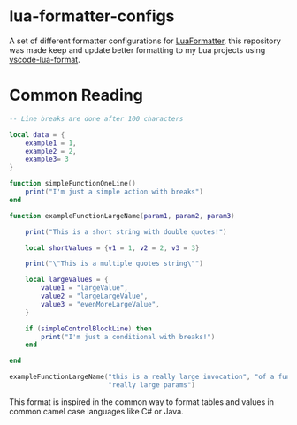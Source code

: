 # lua-formatter-configs

A set of different formatter configurations for [LuaFormatter](https://github.com/Koihik/LuaFormatter), this repository was made keep and update better formatting to my Lua projects using [vscode-lua-format](https://github.com/Koihik/vscode-lua-format).

# Common Reading

```lua
-- Line breaks are done after 100 characters

local data = {
    example1 = 1,
    example2 = 2,
    example3= 3
}

function simpleFunctionOneLine()
    print("I'm just a simple action with breaks")
end

function exampleFunctionLargeName(param1, param2, param3)

    print("This is a short string with double quotes!")

    local shortValues = {v1 = 1, v2 = 2, v3 = 3}

    print("\"This is a multiple quotes string\"")

    local largeValues = {
        value1 = "largeValue",
        value2 = "largeLargeValue",
        value3 = "evenMoreLargeValue",
    }

    if (simpleControlBlockLine) then
        print("I'm just a conditional with breaks!")
    end

end

exampleFunctionLargeName("this is a really large invocation", "of a function with some",
                         "really large params")
```

This format is inspired in the common way to format tables and values in common camel case languages like C# or Java.
